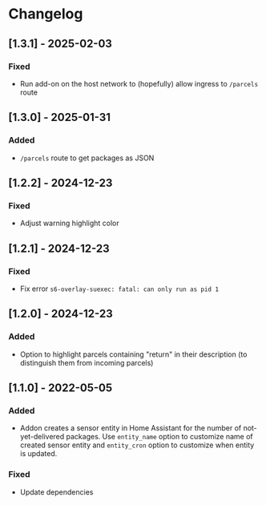 # Changelog

## [1.3.1] - 2025-02-03

### Fixed

- Run add-on on the host network to (hopefully) allow ingress to `/parcels` route

## [1.3.0] - 2025-01-31

### Added

- `/parcels` route to get packages as JSON

## [1.2.2] - 2024-12-23

### Fixed

- Adjust warning highlight color

## [1.2.1] - 2024-12-23

### Fixed

- Fix error `s6-overlay-suexec: fatal: can only run as pid 1`

## [1.2.0] - 2024-12-23

### Added

- Option to highlight parcels containing "return" in their description (to distinguish them from incoming parcels)

## [1.1.0] - 2022-05-05

### Added

- Addon creates a sensor entity in Home Assistant for the number of not-yet-delivered packages. Use `entity_name`
  option to customize name of created sensor entity and `entity_cron` option to customize when entity is updated.

### Fixed

- Update dependencies
